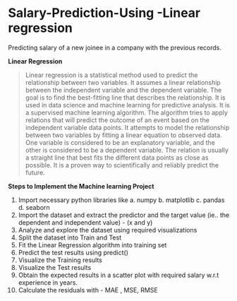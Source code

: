 # Salary-Prediction-Using -Linear regression
Predicting salary of a new joinee in a company with the previous records.

**Linear Regression**

> Linear regression is a statistical method used to predict the relationship between two variables. It assumes a linear relationship between the independent variable and the dependent variable. The goal is to find the best-fitting line that describes the relationship.
> It is used in data science and machine learning for predictive analysis. It is a supervised machine learning algorithm. The algorithm tries to apply relations that will predict the outcome of an event based on the independent variable data points.
> It attempts to model the relationship between two variables by fitting a linear equation to observed data. One variable is considered to be an explanatory variable, and the other is considered to be a dependent variable. The relation is usually a straight line that best fits the different data points as close as possible.
> It is a proven way to scientifically and reliably predict the future.

**Steps to Implement the Machine learning Project**

1. Import necessary python libraries like
      a. numpy 
      b. matplotlib
      c. pandas 
      d. seaborn
2. Import the dataset and extract the predictor and the target value (ie.. the dependent and independent value) - (x and y)
3. Analyze and explore the dataset using required visualizations
4. Split the dataset into Train and Test
5. Fit the Linear Regression algorithm into training set
6. Predict the test results using predict()
7. Visualize the Training results
8. Visualize the Test results
9. Obtain the expected results in a scatter plot with required salary w.r.t experience in years.
10. Calculate the residuals with - MAE , MSE, RMSE

    
 

